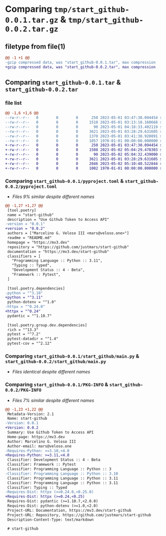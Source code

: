 # Comparing `tmp/start_github-0.0.1.tar.gz` & `tmp/start_github-0.0.2.tar.gz`

## filetype from file(1)

```diff
@@ -1 +1 @@
-gzip compressed data, was "start_github-0.0.1.tar", max compression
+gzip compressed data, was "start_github-0.0.2.tar", max compression
```

## Comparing `start_github-0.0.1.tar` & `start_github-0.0.2.tar`

### file list

```diff
@@ -1,6 +1,6 @@
--rw-r--r--   0        0        0      250 2023-05-01 03:47:30.094454 start_github-0.0.1/README.md
--rw-r--r--   0        0        0     1510 2023-05-01 03:13:10.160668 start_github-0.0.1/pyproject.toml
--rw-r--r--   0        0        0       90 2023-05-01 04:18:33.402119 start_github-0.0.1/start_github/__init__.py
--rw-r--r--   0        0        0     3621 2023-05-01 03:28:29.631605 start_github-0.0.1/start_github/main.py
--rw-r--r--   0        0        0     1370 2023-05-01 03:41:38.920891 start_github-0.0.1/start_github/repository.py
--rw-r--r--   0        0        0     1057 1970-01-01 00:00:00.000000 start_github-0.0.1/PKG-INFO
+-rw-r--r--   0        0        0      250 2023-05-01 03:47:30.094454 start_github-0.0.2/README.md
+-rw-r--r--   0        0        0     1508 2023-05-02 05:04:29.478303 start_github-0.0.2/pyproject.toml
+-rw-r--r--   0        0        0       90 2023-05-02 05:04:32.439000 start_github-0.0.2/start_github/__init__.py
+-rw-r--r--   0        0        0     3621 2023-05-01 03:28:29.631605 start_github-0.0.2/start_github/main.py
+-rw-r--r--   0        0        0     2046 2023-05-02 05:10:40.522844 start_github-0.0.2/start_github/repository.py
+-rw-r--r--   0        0        0     1002 1970-01-01 00:00:00.000000 start_github-0.0.2/PKG-INFO
```

### Comparing `start_github-0.0.1/pyproject.toml` & `start_github-0.0.2/pyproject.toml`

 * *Files 9% similar despite different names*

```diff
@@ -1,27 +1,27 @@
 [tool.poetry]
 name = "start-github"
 description = "Use Github Token to Access API"
-version = "0.0.1"
+version = "0.0.2"
 authors = ["Marcelino G. Veloso III <mars@veloso.one>"]
 readme = "README.md"
 homepage = "https://mv3.dev"
 repository = "https://github.com/justmars/start-github"
 documentation = "https://mv3.dev/start-github"
 classifiers = [
   "Programming Language :: Python :: 3.11",
   "Typing :: Typed",
   "Development Status :: 4 - Beta",
   "Framework :: Pytest",
 ]
 
 [tool.poetry.dependencies]
-python = "^3.10"
+python = "^3.11"
 python-dotenv = "^1.0"
-httpx = "^0.24.0"
+httpx = "^0.24"
 pydantic = "^1.10.7"
 
 [tool.poetry.group.dev.dependencies]
 rich = "^13.3"
 pytest = "^7.2"
 pytest-datadir = "^1.4"
 pytest-cov = "^2.12"
```

### Comparing `start_github-0.0.1/start_github/main.py` & `start_github-0.0.2/start_github/main.py`

 * *Files identical despite different names*

### Comparing `start_github-0.0.1/PKG-INFO` & `start_github-0.0.2/PKG-INFO`

 * *Files 7% similar despite different names*

```diff
@@ -1,23 +1,22 @@
 Metadata-Version: 2.1
 Name: start-github
-Version: 0.0.1
+Version: 0.0.2
 Summary: Use Github Token to Access API
 Home-page: https://mv3.dev
 Author: Marcelino G. Veloso III
 Author-email: mars@veloso.one
-Requires-Python: >=3.10,<4.0
+Requires-Python: >=3.11,<4.0
 Classifier: Development Status :: 4 - Beta
 Classifier: Framework :: Pytest
 Classifier: Programming Language :: Python :: 3
-Classifier: Programming Language :: Python :: 3.10
 Classifier: Programming Language :: Python :: 3.11
 Classifier: Programming Language :: Python :: 3.11
 Classifier: Typing :: Typed
-Requires-Dist: httpx (>=0.24.0,<0.25.0)
+Requires-Dist: httpx (>=0.24,<0.25)
 Requires-Dist: pydantic (>=1.10.7,<2.0.0)
 Requires-Dist: python-dotenv (>=1.0,<2.0)
 Project-URL: Documentation, https://mv3.dev/start-github
 Project-URL: Repository, https://github.com/justmars/start-github
 Description-Content-Type: text/markdown
 
 # start-github
```

